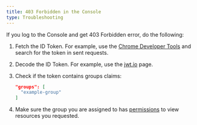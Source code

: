 ```yaml
---
title: 403 Forbidden in the Console
type: Troubleshooting
---
```


If you log to the Console and get 403 Forbidden error, do the following:

  1. Fetch the ID Token. For example, use the [Chrome Developer Tools](https://developers.google.com/web/tools/chrome-devtools) and search for the token in sent requests.
  2. Decode the ID Token. For example, use the [jwt.io](https://jwt.io/) page.
  3. Check if the token contains groups claims:
  
      ```json
      "groups": [
        "example-group"
      ]
      ```
     
  4. Make sure the group you are assigned to has [permissions](#details-roles-in-kyma) to view resources you requested.